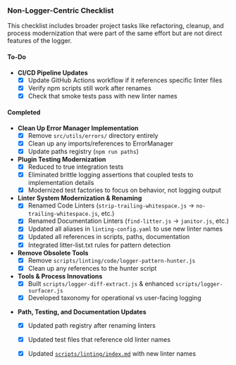 ### Non-Logger-Centric Checklist

This checklist includes broader project tasks like refactoring, cleanup, and process modernization that were part of the same effort but are not direct features of the logger.

#### To-Do

- **CI/CD Pipeline Updates**
  - [x] Update GitHub Actions workflow if it references specific linter files
  - [x] Verify npm scripts still work after renames
  - [x] Check that smoke tests pass with new linter names

#### Completed

- **Clean Up Error Manager Implementation**
  - [x] Remove `src/utils/errors/` directory entirely
  - [x] Clean up any imports/references to ErrorManager
  - [x] Update paths registry (`npm run paths`)
- **Plugin Testing Modernization**
  - [x] Reduced to true integration tests
  - [x] Eliminated brittle logging assertions that coupled tests to implementation details
  - [x] Modernized test factories to focus on behavior, not logging output
  <!-- lint-disable postman -->
- **Linter System Modernization & Renaming**
  - [x] Renamed Code Linters (`strip-trailing-whitespace.js` -> `no-trailing-whitespace.js`, etc.)
  - [x] Renamed Documentation Linters (`find-litter.js` -> `janitor.js`, etc.)
  - [x] Updated all aliases in `linting-config.yaml` to use new linter names
  - [x] Updated all references in scripts, paths, documentation
  - [x] Integrated litter-list.txt rules for pattern detection
- **Remove Obsolete Tools**
  - [x] Remove `scripts/linting/code/logger-pattern-hunter.js`
  - [x] Clean up any references to the hunter script
- **Tools & Process Innovations**
  - [x] Built `scripts/logger-diff-extract.js` & enhanced `scripts/logger-surfacer.js`
  - [x] Developed taxonomy for operational vs user-facing logging
<!-- lint-enable postman -->
- **Path, Testing, and Documentation Updates**
  - [x] Updated path registry after renaming linters
  - [x] Updated test files that reference old linter names
  - [x] Updated [`scripts/linting/index.md`](../../scripts/linting/index.md) with new linter names

